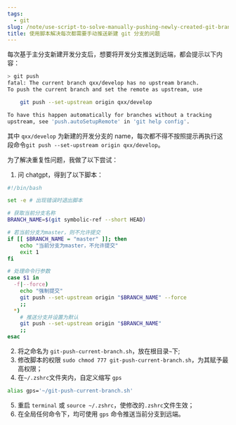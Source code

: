 ```yaml
---
tags:
  - git
slug: /note/use-script-to-solve-manually-pushing-newly-created-git-branch
title: 使用脚本解决每次都需要手动推送新建 git 分支的问题
---
```

每次基于主分支新建开发分支后，想要将开发分支推送到远端，都会提示以下内容：

```bash
> git push              
fatal: The current branch qxx/develop has no upstream branch.
To push the current branch and set the remote as upstream, use

    git push --set-upstream origin qxx/develop

To have this happen automatically for branches without a tracking
upstream, see 'push.autoSetupRemote' in 'git help config'.
```
其中 `qxx/develop` 为新建的开发分支的 name，每次都不得不按照提示再执行这段命令`git push --set-upstream origin qxx/develop`。

为了解决重复性问题，我做了以下尝试：
1. 问 chatgpt，得到了以下脚本：
```sh
#!/bin/bash

set -e # 出现错误时退出脚本

# 获取当前分支名称
BRANCH_NAME=$(git symbolic-ref --short HEAD)

# 若当前分支为master，则不允许提交
if [[ $BRANCH_NAME = "master" ]]; then
    echo "当前分支为master，不允许提交"
    exit 1
fi

# 处理命令行参数
case $1 in
  -f|--force)
    echo "强制提交"
    git push --set-upstream origin "$BRANCH_NAME" --force
    ;;
  *)
    # 推送分支并设置为默认
    git push --set-upstream origin "$BRANCH_NAME"
    ;;
esac

```

2. 将之命名为 `git-push-current-branch.sh`，放在根目录`~`下;
3. 修改脚本的权限 `sudo chmod 777 git-push-current-branch.sh`，为其赋予最高权限；
4. 在`~/.zshrc`文件夹内，自定义缩写 `gps`
```sh
alias gps='~/git-push-current-branch.sh'
```
5. 重启 `terminal` 或 `source ~/.zshrc`，使修改的`.zshrc`文件生效；
6. 在全局任何命令下，均可使用 `gps` 命令推送当前分支到远端。
